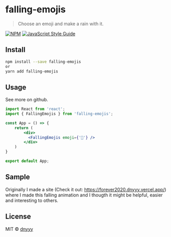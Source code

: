 # falling-emojis

> Choose an emoji and make a rain with it.

[![NPM](https://img.shields.io/npm/v/falling-emojis.svg)](https://www.npmjs.com/package/falling-emojis) [![JavaScript Style Guide](https://img.shields.io/badge/code_style-standard-brightgreen.svg)](https://standardjs.com)

## Install

```bash
npm install --save falling-emojis
or
yarn add falling-emojis
```

## Usage

See more on github.

```jsx
import React from 'react';
import { FallingEmojis } from 'falling-emojis';

const App = () => {
	return (
		<div>
		  <FallingEmojis emoji={'🎉'} />
		</div>
	)
}

export default App;
```

## Sample

Originally I made a site (Check it out: https://forever2020.dnyyy.vercel.app/) where I made this falling animation
and I thougth it might be helpful, easier and interesting to others.

## License

MIT © [dnyyy](https://github.com/dnyyy)
